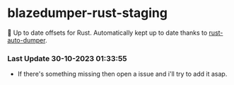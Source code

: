 # blazedumper-rust-staging

🚀 Up to date offsets for Rust. Automatically kept up to date thanks to [rust-auto-dumper](https://github.com/Akandesh/rust-auto-dumper).


### Last Update 30-10-2023 01:33:55
- If there's something missing then open a issue and i'll try to add it asap.